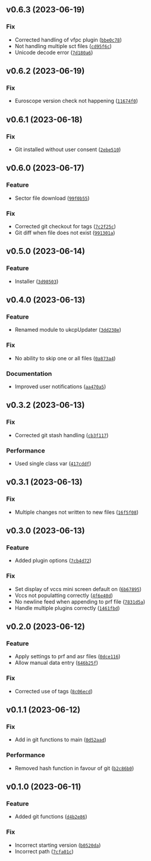 <!--next-version-placeholder-->

## v0.6.3 (2023-06-19)

### Fix

* Corrected handling of vfpc plugin ([`bbe0c78`](https://github.com/chssn/ukcp-updater/commit/bbe0c78804b98e0d31dfef3c673846726768096d))
* Not handling multiple sct files ([`cd95f6c`](https://github.com/chssn/ukcp-updater/commit/cd95f6cc78f5806267e0ac86728407d1350f1970))
* Unicode decode error ([`7d180a6`](https://github.com/chssn/ukcp-updater/commit/7d180a6674a3eed80df4f12120678ca7377c9c97))

## v0.6.2 (2023-06-19)

### Fix

* Euroscope version check not happening ([`11674f0`](https://github.com/chssn/ukcp-updater/commit/11674f083be6335299623536d4022be10cfd7eaf))

## v0.6.1 (2023-06-18)

### Fix

* Git installed without user consent ([`2ebe510`](https://github.com/chssn/ukcp-updater/commit/2ebe510308344f17202b04819cf48573ac61eff7))

## v0.6.0 (2023-06-17)

### Feature

* Sector file download ([`99f0b55`](https://github.com/chssn/ukcp-updater/commit/99f0b553cd8f372d3b084af6e9b73d381454480e))

### Fix

* Corrected git checkout for tags ([`7c2f25c`](https://github.com/chssn/ukcp-updater/commit/7c2f25c4a3d9f99e615ecb96d98cf5bcb635afc4))
* Git diff when file does not exist ([`991301a`](https://github.com/chssn/ukcp-updater/commit/991301adf1b58794e1fb10fbf00b244cdd437742))

## v0.5.0 (2023-06-14)

### Feature

* Installer ([`3d98503`](https://github.com/chssn/ukcp-updater/commit/3d98503ef89a972eec5588796157c6665142c88d))

## v0.4.0 (2023-06-13)

### Feature

* Renamed module to ukcpUpdater ([`3dd238e`](https://github.com/chssn/ukcp-updater/commit/3dd238e60a59d307d3da65225e1ed5c25f51d629))

### Fix

* No ability to skip one or all files ([`0a873a4`](https://github.com/chssn/ukcp-updater/commit/0a873a45f29c55615a939c02cc35c06ecf68b002))

### Documentation

* Improved user notifications ([`aa470a5`](https://github.com/chssn/ukcp-updater/commit/aa470a51c8b71d309d5073237e9ce1d0b2d6f965))

## v0.3.2 (2023-06-13)

### Fix

* Corrected git stash handling ([`cb3f117`](https://github.com/chssn/ukcp-updater/commit/cb3f1177a7cb0b9812ff50cd335ce4f8dec017e2))

### Performance

* Used single class var ([`417cddf`](https://github.com/chssn/ukcp-updater/commit/417cddfa5e07d17bd6546360a16cad7f730f5ee5))

## v0.3.1 (2023-06-13)

### Fix

* Multiple changes not written to new files ([`16f5f08`](https://github.com/chssn/ukcp-updater/commit/16f5f08cd5d4682c8fbeff18330d8a1eda96c3d7))

## v0.3.0 (2023-06-13)

### Feature

* Added plugin options ([`7cb4d72`](https://github.com/chssn/ukcp-updater/commit/7cb4d72ed5a6f60c92fbd56bef3bd6914f8d56a0))

### Fix

* Set display of vccs mini screen default on ([`6b67895`](https://github.com/chssn/ukcp-updater/commit/6b67895a58647f827b5c2178e6be193c440c7f7c))
* Vccs not populatting correctly ([`4f6e40d`](https://github.com/chssn/ukcp-updater/commit/4f6e40d255668197f784240922f261e9eee2c202))
* No newline feed when appending to prf file ([`7831d5a`](https://github.com/chssn/ukcp-updater/commit/7831d5a04972da80852d18a64c8c0b249f424067))
* Handle multiple plugins correctly ([`1461fbd`](https://github.com/chssn/ukcp-updater/commit/1461fbd2c16b3127c12b26a3a47a50ad95f1229d))

## v0.2.0 (2023-06-12)

### Feature

* Apply settings to prf and asr files ([`0dce116`](https://github.com/chssn/ukcp-updater/commit/0dce11670bf7d58aed1a3c023ac75aa1f943da09))
* Allow manual data entry ([`646b25f`](https://github.com/chssn/ukcp-updater/commit/646b25f08cfa0812d2c4711fbb52db6b1a7e48f4))

### Fix

* Corrected use of tags ([`8c06ecd`](https://github.com/chssn/ukcp-updater/commit/8c06ecd7ec318f9d1a1c53342b59c9fddff5c0f5))

## v0.1.1 (2023-06-12)

### Fix

* Add in git functions to main ([`0d52aad`](https://github.com/chssn/ukcp-updater/commit/0d52aad5ba415a3e7ee4ef8cb1f92b63224f0372))

### Performance

* Removed hash function in favour of git ([`b2c86b0`](https://github.com/chssn/ukcp-updater/commit/b2c86b015fb1cf9296e4fa1723e1334b106809aa))

## v0.1.0 (2023-06-11)

### Feature

* Added git functions ([`d4b2e86`](https://github.com/chssn/ukcp-updater/commit/d4b2e8664d968feb07ffa677c89be127d7b4c4b2))

### Fix

* Incorrect starting version ([`b0520da`](https://github.com/chssn/ukcp-updater/commit/b0520da46f965aa3205ece675b167e51acd37026))
* Incorrect path ([`7cfa01c`](https://github.com/chssn/ukcp-updater/commit/7cfa01c4cd728f5ab70b8bf89e0e3c1cb5e86059))